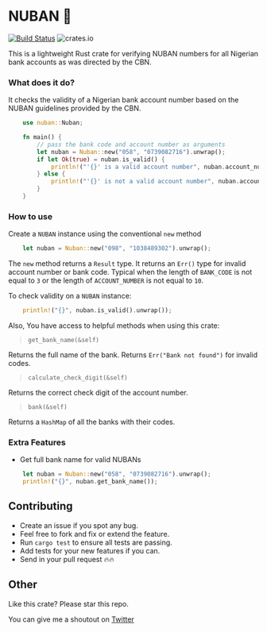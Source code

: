 # NUBAN 🦀

[![Build Status](https://travis-ci.org/timolinn/nuban.svg?branch=master)](https://travis-ci.org/timolinn/nuban)
![crates.io](https://img.shields.io/crates/v/nuban.svg)

This is a lightweight Rust crate for verifying NUBAN numbers
for all Nigerian bank accounts as was directed by the CBN.

### What does it do?

It checks the validity of a Nigerian bank account number based on the NUBAN guidelines provided by the CBN.

```rust
    use nuban::Nuban;

    fn main() {
        // pass the bank code and account number as arguments
        let nuban = Nuban::new("058", "0739082716").unwrap();
        if let Ok(true) = nuban.is_valid() {
            println!("'{}' is a valid account number", nuban.account_number());
        } else {
            println!("'{}' is not a valid account number", nuban.account_number());
        }
    }
```

### How to use

Create a `NUBAN` instance using the conventional `new` method

```rust
    let nuban = Nuban::new("098", "1038489302").unwrap();
```

The `new` method returns a `Result` type. It returns an `Err()` type for invalid account number or bank code. Typical when the length of `BANK_CODE` is not equal to `3` or the length of `ACCOUNT_NUMBER` is not equal to `10`.

To check validity on a `NUBAN` instance:
```rust
    println!("{}", nuban.is_valid().unwrap());
```

Also, You have access to helpful methods when using this crate:

> `get_bank_name(&self)`

Returns the full name of the bank. Returns `Err("Bank not found")` for invalid codes.

> `calculate_check_digit(&self)`

Returns the correct check digit of the account number.

> `bank(&self)`

Returns a `HashMap` of all the banks with their codes.


### Extra Features

+ Get full bank name for valid NUBANs

```rust
    let nuban = Nuban::new("058", "0739082716").unwrap();
    println!("{}", nuban.get_bank_name());
```

## Contributing

- Create an issue if you spot any bug.
- Feel free to fork and fix or extend the feature.
- Run `cargo test` to ensure all tests are passing.
- Add tests for your new features if you can.
- Send in your pull request 🔥🔥

## Other

Like this crate? Please star this repo.

You can give me a shoutout on [Twitter](https://twitter.com/timolinn_)